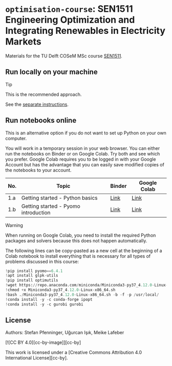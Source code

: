 # `optimisation-course`: SEN1511 Engineering Optimization and Integrating Renewables in Electricity Markets

Materials for the TU Delft COSeM MSc course [SEN1511](https://studiegids.tudelft.nl/a101_searchCtrl.do?course_code=sen1511&surname=&item_value=&onlyElectives=Y&tag_id=&deleteTag_id=&operation=searchOnCode).


## Run locally on your machine

> [!TIP]
> This is the recommended approach.

See the [separate instructions](install-on-your-computer.md).

## Run notebooks online

This is an alternative option if you do not want to set up Python on your own computer.

You will work in a temporary session in your web browser. You can either run the notebooks on Binder or on Google Colab. Try both and see which you prefer. Google Colab requires you to be logged in with your Google Account but has the advantage that you can easily save modified copies of the notebooks to your account.


| No. | Topic | Binder | Google Colab |
|---|---|---|---|
| 1.a | Getting started - Python basics | [Link](https://mybinder.org/v2/gh/sjpfenninger/optimisation-course/HEAD?labpath=1a%20-%20Getting%20started%20-%20Python%20basics.ipynb) | [Link](https://colab.research.google.com/github/sjpfenninger/optimisation-course/blob/main/1a%20-%20Getting%20started%20-%20Python%20basics.ipynb)|
| 1.b | Getting started - Pyomo introduction | [Link](https://mybinder.org/v2/gh/sjpfenninger/optimisation-course/HEAD?labpath=1b%20-%20Getting%20started%20-%20Pyomo%20introduction.ipynb) | [Link](https://colab.research.google.com/github/sjpfenninger/optimisation-course/blob/main/1b%20-%20Getting%20started%20-%20Pyomo%20introduction.ipynb)|

> [!WARNING]
> When running on Google Colab, you need to install the required Python packages and solvers because this does not happen automatically.

The following lines can be copy-pasted as a new cell at the beginning of a Colab notebook to install everything that is necessary for all types of problems discussed in this course:

```python
!pip install pyomo==6.4.1
!apt install glpk-utils
!pip install optimutils
!wget https://repo.anaconda.com/miniconda/Miniconda3-py37_4.12.0-Linux-x86_64.sh
!chmod +x Miniconda3-py37_4.12.0-Linux-x86_64.sh
!bash ./Miniconda3-py37_4.12.0-Linux-x86_64.sh -b -f -p /usr/local/
!conda install -y -c conda-forge ipopt
!conda install -y -c gurobi gurobi
```

## License

Authors: Stefan Pfenninger, Uğurcan Işık, Meike Lafeber

[![CC BY 4.0][cc-by-image]][cc-by]

This work is licensed under a [Creative Commons Attribution 4.0 International License][cc-by].

